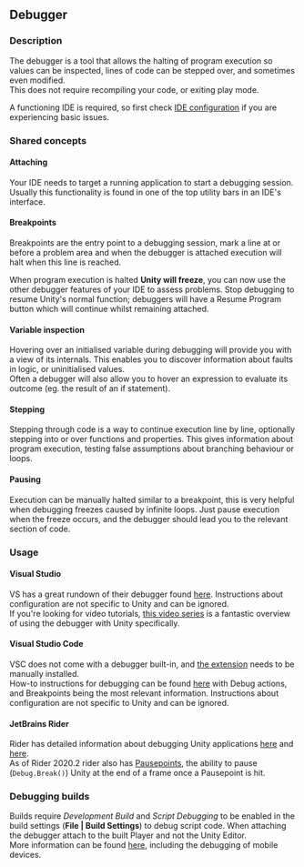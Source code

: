 ## Debugger
### Description
The debugger is a tool that allows the halting of program execution so values can be inspected, lines of code can be stepped over, and sometimes even modified.  
This does not require recompiling your code, or exiting play mode.

A functioning IDE is required, so first check [IDE configuration](../IDE%20Configuration.md) if you are experiencing basic issues.

### Shared concepts
#### Attaching
Your IDE needs to target a running application to start a debugging session. Usually this functionality is found in one of the top utility bars in an IDE's interface.

#### Breakpoints
Breakpoints are the entry point to a debugging session, mark a line at or before a problem area and when the debugger is attached execution will halt when this line is reached.  

When program execution is halted **Unity will freeze**, you can now use the other debugger features of your IDE to assess problems. Stop debugging to resume Unity's normal function; debuggers will have a Resume Program button which will continue whilst remaining attached.

#### Variable inspection
Hovering over an initialised variable during debugging will provide you with a view of its internals. This enables you to discover information about faults in logic, or uninitialised values.  
Often a debugger will also allow you to hover an expression to evaluate its outcome (eg. the result of an if statement).

#### Stepping
Stepping through code is a way to continue execution line by line, optionally stepping into or over functions and properties. This gives information about program execution, testing false assumptions about branching behaviour or loops.

#### Pausing
Execution can be manually halted similar to a breakpoint, this is very helpful when debugging freezes caused by infinite loops. Just pause execution when the freeze occurs, and the debugger should lead you to the relevant section of code.

### Usage
#### Visual Studio
VS has a great rundown of their debugger found [here](https://docs.microsoft.com/en-us/visualstudio/debugger/debugger-feature-tour). Instructions about configuration are not specific to Unity and can be ignored.  
If you're looking for video tutorials, [this video series](https://www.youtube.com/playlist?list=PLReL099Y5nRdW8KEd59B5KkGeqWFao34n) is a fantastic overview of using the debugger with Unity specifically.


#### Visual Studio Code
VSC does not come with a debugger built-in, and [the extension](https://marketplace.visualstudio.com/items?itemName=Unity.unity-debug) needs to be manually installed.  
How-to instructions for debugging can be found [here](https://code.visualstudio.com/docs/editor/debugging) with Debug actions, and Breakpoints being the most relevant information. Instructions about configuration are not specific to Unity and can be ignored.

#### JetBrains Rider
Rider has detailed information about debugging Unity applications [here](https://www.jetbrains.com/help/rider/Debugging_Unity_Applications.html) and [here](https://www.jetbrains.com/help/rider/Using_Breakpoints.html).  
As of Rider 2020.2 rider also has [Pausepoints](https://blog.jetbrains.com/dotnet/2020/06/11/introducing-unity-pausepoints-for-rider/), the ability to pause (`Debug.Break()`) Unity at the end of a frame once a Pausepoint is hit.

### Debugging builds
Builds require *Development Build* and *Script Debugging* to be enabled in the build settings (**File | Build Settings**) to debug script code. When attaching the debugger attach to the built Player and not the Unity Editor.  
More information can be found [here](https://docs.unity3d.com/Manual/ManagedCodeDebugging.html), including the debugging of mobile devices.  